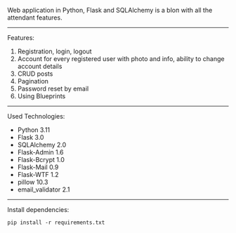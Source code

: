 Web application in Python, Flask and SQLAlchemy is a bloп with all the attendant features.
_________________________________________________________________________________________________

Features:
1. Registration, login, logout
2. Account for every registered user with photo and info, ability to change account details
3. CRUD posts
4. Pagination
5. Password reset by email
6. Using Blueprints

__________________________________________________________________________________________________

Used Technologies:
   - Python 3.11
   - Flask 3.0
   - SQLAlchemy 2.0
   - Flask-Admin 1.6
   - Flask-Bcrypt 1.0
   - Flask-Mail 0.9
   - Flask-WTF 1.2
   - pillow 10.3
   - email_validator 2.1
__________________________________________________________________________________________________

Install dependencies:

    pip install -r requirements.txt
